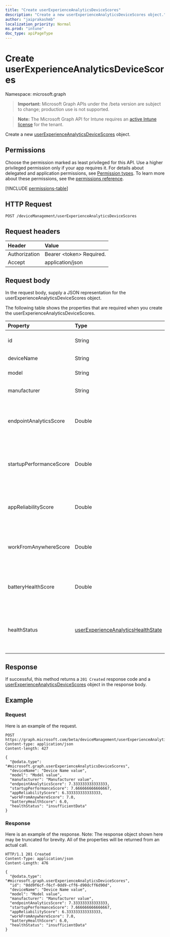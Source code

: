 ```yaml
---
title: "Create userExperienceAnalyticsDeviceScores"
description: "Create a new userExperienceAnalyticsDeviceScores object."
author: "jaiprakashmb"
localization_priority: Normal
ms.prod: "intune"
doc_type: apiPageType
---
```


# Create userExperienceAnalyticsDeviceScores

Namespace: microsoft.graph

> **Important:** Microsoft Graph APIs under the /beta version are subject to change; production use is not supported.

> **Note:** The Microsoft Graph API for Intune requires an [active Intune license](https://go.microsoft.com/fwlink/?linkid=839381) for the tenant.

Create a new [userExperienceAnalyticsDeviceScores](../resources/intune-devices-userexperienceanalyticsdevicescores.md) object.

## Permissions
Choose the permission marked as least privileged for this API. Use a higher privileged permission only if your app requires it. For details about delegated and application permissions, see [Permission types](/graph/permissions-overview#permission-types). To learn more about these permissions, see the [permissions reference](/graph/permissions-reference).

<!-- { "blockType": "permissions", "name": "intune_devices_userexperienceanalyticsdevicescores_create" } -->
[!INCLUDE [permissions-table](../includes/permissions/intune-devices-userexperienceanalyticsdevicescores-create-permissions.md)]

## HTTP Request
<!-- {
  "blockType": "ignored"
}
-->
``` http
POST /deviceManagement/userExperienceAnalyticsDeviceScores
```

## Request headers
|Header|Value|
|:---|:---|
|Authorization|Bearer &lt;token&gt; Required.|
|Accept|application/json|

## Request body
In the request body, supply a JSON representation for the userExperienceAnalyticsDeviceScores object.

The following table shows the properties that are required when you create the userExperienceAnalyticsDeviceScores.

|Property|Type|Description|
|:---|:---|:---|
|id|String|The unique identifier of the user experience analytics device scores device.|
|deviceName|String|The user experience analytics device name.|
|model|String|The user experience analytics device model.|
|manufacturer|String|The user experience analytics device manufacturer.|
|endpointAnalyticsScore|Double|The user experience analytics device score. Valid values -1.79769313486232E+308 to 1.79769313486232E+308|
|startupPerformanceScore|Double|The user experience analytics device startup performance score. Valid values -1.79769313486232E+308 to 1.79769313486232E+308|
|appReliabilityScore|Double|The user experience analytics device app reliability score. Valid values -1.79769313486232E+308 to 1.79769313486232E+308|
|workFromAnywhereScore|Double|The user experience analytics device work From anywhere score. Valid values -1.79769313486232E+308 to 1.79769313486232E+308|
|batteryHealthScore|Double|The user experience analytics device battery health score. Valid values -1.79769313486232E+308 to 1.79769313486232E+308|
|healthStatus|[userExperienceAnalyticsHealthState](../resources/intune-devices-userexperienceanalyticshealthstate.md)|The health state of the user experience analytics device. Possible values are: `unknown`, `insufficientData`, `needsAttention`, `meetingGoals`, `unknownFutureValue`.|



## Response
If successful, this method returns a `201 Created` response code and a [userExperienceAnalyticsDeviceScores](../resources/intune-devices-userexperienceanalyticsdevicescores.md) object in the response body.

## Example

### Request
Here is an example of the request.
``` http
POST https://graph.microsoft.com/beta/deviceManagement/userExperienceAnalyticsDeviceScores
Content-type: application/json
Content-length: 427

{
  "@odata.type": "#microsoft.graph.userExperienceAnalyticsDeviceScores",
  "deviceName": "Device Name value",
  "model": "Model value",
  "manufacturer": "Manufacturer value",
  "endpointAnalyticsScore": 7.333333333333333,
  "startupPerformanceScore": 7.666666666666667,
  "appReliabilityScore": 6.333333333333333,
  "workFromAnywhereScore": 7.0,
  "batteryHealthScore": 6.0,
  "healthStatus": "insufficientData"
}
```

### Response
Here is an example of the response. Note: The response object shown here may be truncated for brevity. All of the properties will be returned from an actual call.
``` http
HTTP/1.1 201 Created
Content-Type: application/json
Content-Length: 476

{
  "@odata.type": "#microsoft.graph.userExperienceAnalyticsDeviceScores",
  "id": "0dd9f6cf-f6cf-0dd9-cff6-d90dcff6d90d",
  "deviceName": "Device Name value",
  "model": "Model value",
  "manufacturer": "Manufacturer value",
  "endpointAnalyticsScore": 7.333333333333333,
  "startupPerformanceScore": 7.666666666666667,
  "appReliabilityScore": 6.333333333333333,
  "workFromAnywhereScore": 7.0,
  "batteryHealthScore": 6.0,
  "healthStatus": "insufficientData"
}
```
